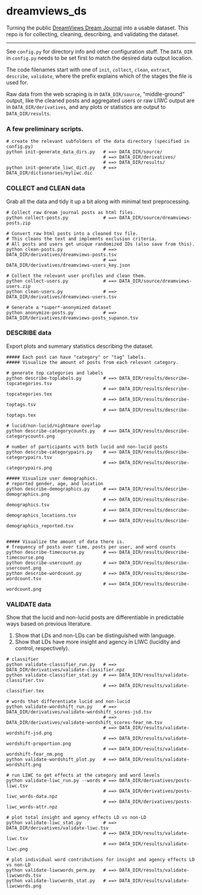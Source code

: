 # dreamviews_ds

Turning the public [DreamViews Dream Journal](https://www.dreamviews.com/blogs/) into a usable dataset. This repo is for collecting, cleaning, describing, and validating the dataset.

---

See `config.py` for directory info and other configuration stuff. The `DATA_DIR` in `config.py` needs to be set first to match the desired data output location.

The code filenames start with one of `init`, `collect`, `clean`, `extract`, `describe`, `validate`, where the prefix explains which of the stages the file is used for.

Raw data from the web scraping is in `DATA_DIR/source`, "middle-ground" output, like the cleaned posts and aggregated users or raw LIWC output are in `DATA_DIR/derivatives`, and any plots or statistics are output to `DATA_DIR/results`.


### A few preliminary scripts.

```shell
# create the relevant subfolders of the data directory (specified in config.py)
python init-generate_data_dirs.py   # ==> DATA_DIR/source/
                                    # ==> DATA_DIR/derivatives/
                                    # ==> DATA_DIR/results/
python init-generate_liwc_dict.py   # ==> DATA_DIR/dictionaries/myliwc.dic
```


### COLLECT and CLEAN data

Grab all the data and tidy it up a bit along with minimal text preprocessing.

```shell
# Collect raw dream journal posts as html files.
python collect-posts.py             # ==> DATA_DIR/source/dreamviews-posts.zip

# Convert raw html posts into a cleaned tsv file.
# This cleans the text and implemnts exclusion criteria.
# All posts and users get unique randomized IDs (also save from this).
python clean-posts.py               # ==> DATA_DIR/derivatives/dreamviews-posts.tsv
                                    # ==> DATA_DIR/derivatives/dreamviews-users_key.json

# Collect the relevant user profiles and clean them.
python collect-users.py             # ==> DATA_DIR/source/dreamviews-users.zip
python clean-users.py               # ==> DATA_DIR/derivatives/dreamviews-users.tsv

# Generate a *super*-anonymized dataset
python anonymize-posts.py           # ==> DATA_DIR/derivatives/dreamviews-posts_supanon.tsv
```


### DESCRIBE data

Export plots and summary statistics describing the dataset.

```shell
##### Each post can have "category" or "tag" labels.
##### Visualize the amount of posts from each relevant category.

# generate top categories and labels
python describe-toplabels.py        # ==> DATA_DIR/results/describe-topcategories.tsv
                                    # ==> DATA_DIR/results/describe-topcategories.tex
                                    # ==> DATA_DIR/results/describe-toptags.tsv
                                    # ==> DATA_DIR/results/describe-toptags.tex

# lucid/non-lucid/nightmare overlap
python describe-categorycounts.py   # ==> DATA_DIR/results/describe-categorycounts.png

# number of participants with both lucid and non-lucid posts
python describe-categorypairs.py    # ==> DATA_DIR/results/describe-categorypairs.tsv
                                    # ==> DATA_DIR/results/describe-categorypairs.png

##### Visualize user demographics.
# reported gender, age, and location
python describe-demographics.py     # ==> DATA_DIR/results/describe-demographics.png
                                    # ==> DATA_DIR/results/describe-demographics.tsv
                                    # ==> DATA_DIR/results/describe-demographics_locations.tsv
                                    # ==> DATA_DIR/results/describe-demographics_reported.tsv


##### Visualize the amount of data there is.
# frequency of posts over time, posts per user, and word counts
python describe-timecourse.py       # ==> DATA_DIR/results/describe-timecourse.png
python describe-usercount.py        # ==> DATA_DIR/results/describe-usercount.png
python describe-wordcount.py        # ==> DATA_DIR/results/describe-wordcount.tsv
                                    # ==> DATA_DIR/results/describe-wordcount.png
```


### VALIDATE data

Show that the lucid and non-lucid posts are differentiable in predictable ways based on previous literature.

1. Show that LDs and non-LDs can be distinguished with language.
2. Show that LDs have more insight and agency in LIWC (lucidity and control, respectively).

```shell
# classifier
python validate-classifier_run.py   # ==> DATA_DIR/derivatives/validate-classifier.npz
python validate-classifier_stat.py  # ==> DATA_DIR/results/validate-classifier.tsv
                                    # ==> DATA_DIR/results/validate-classifier.tex

# words that differentiate lucid and non-lucid
python validate-wordshift_run.py    # ==> DATA_DIR/derivatives/validate-wordshift_scores-jsd.tsv
                                    # ==> DATA_DIR/derivatives/validate-wordshift_scores-fear_nm.tsv
                                    # ==> DATA_DIR/results/validate-wordshift-jsd.png
                                    # ==> DATA_DIR/results/validate-wordshift-proportion.png
                                    # ==> DATA_DIR/results/validate-wordshift-fear_nm.png
python validate-wordshift_plot.py   # ==> DATA_DIR/results/validate-wordshift.png

# run LIWC to get effects at the category and word levels
python validate-liwc_run.py --words # ==> DATA_DIR/derivatives/posts-liwc.tsv
                                    # ==> DATA_DIR/derivatives/posts-liwc_words-data.npz
                                    # ==> DATA_DIR/derivatives/posts-liwc_words-attr.npz

# plot total insight and agency effects LD vs non-LD
python validate-liwc_stat.py        # ==> DATA_DIR/derivatives/validate-liwc.tsv
                                    # ==> DATA_DIR/results/validate-liwc.tsv
                                    # ==> DATA_DIR/results/validate-liwc.png

# plot individual word contributions for insight and agency effects LD vs non-LD
python validate-liwcwords_perm.py   # ==> DATA_DIR/results/validate-liwcwords.tsv
python validate-liwcwords_stat.py   # ==> DATA_DIR/results/validate-liwcwords.png
```
